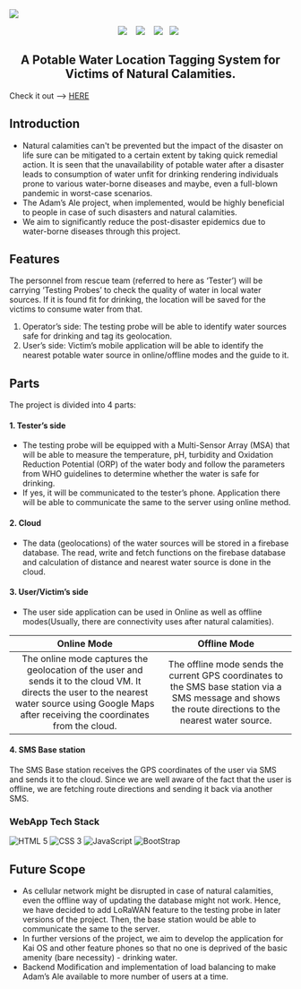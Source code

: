 <img src="https://github.com/IdealisticINTJ/Adam-Ale-WebApp/blob/main/banner.png">
<p align="center">
  <img src="https://img.shields.io/badge/arduino%20-%2343853D.svg?&style=for-the-badge&logo=arduino&logoColor=white" />&nbsp;&nbsp;&nbsp;
  <img src="https://img.shields.io/badge/firebase%20-%2300D9FF.svg?&style=for-the-badge&logo=firebase&logoColor=white" />&nbsp;&nbsp;&nbsp;
  <img src="https://img.shields.io/badge/flutter%20-%231572B6.svg?&style=for-the-badge&logo=flutter&logoColor=white" />&nbsp;&nbsp;
  <img src="https://img.shields.io/badge/microsft azure%20-%231572B6.svg?&style=for-the-badge&logo=azure&logoColor=white" />&nbsp;&nbsp;
</p>
<h2 align="center"><b><bold>A Potable Water Location Tagging System for Victims of Natural Calamities.</b></h2>

Check it out --> [HERE](https://github.com/AdityaMitra5102/Adams_Ale)

  


## Introduction 
- Natural calamities can't be prevented but the impact of the disaster on life sure can be mitigated to a certain extent by taking quick remedial action.  It is seen that the unavailability of potable water after a disaster leads to consumption of water unfit for drinking rendering individuals prone to various water-borne diseases and maybe, even a full-blown pandemic in worst-case scenarios.
- The Adam’s Ale project, when implemented, would be highly beneficial to people in case of such disasters and natural calamities.
- We aim to significantly reduce the post-disaster epidemics due to water-borne diseases through this project.

## Features
The personnel from rescue team (referred to here as ‘Tester’) will be carrying ‘Testing Probes’ to check the quality of water in local water sources. If it is found fit for drinking, the location will be saved for the victims to consume water from that.

1. Operator’s side: 
The testing probe will be able to identify water sources safe for drinking and tag its geolocation.
2. User’s side: 
Victim’s mobile application will be able to identify the nearest potable water source in online/offline modes and the guide to it.


## Parts
The project is divided into 4 parts:
#### 1. Tester’s side
- The testing probe will be equipped with a Multi-Sensor Array (MSA) that will be able to measure the temperature, pH, turbidity and Oxidation Reduction Potential (ORP) of the water body and follow the parameters from WHO guidelines to determine whether the water is safe for drinking.
- If yes, it will be communicated to the tester’s phone. Application there will be able to communicate the same to the server using online method. 
#### 2. Cloud
- The data (geolocations) of the water sources will be stored in a firebase database. The read, write and fetch functions on the firebase database and calculation of distance and nearest water source is done in the cloud.
#### 3. User/Victim’s side
- The user side application can be used in Online as well as offline modes(Usually, there are connectivity uses after natural calamities).

|  Online Mode                                         |                            Offline Mode      |                         
|:----------------------------------------------------:|:--------------------------------------------:|
| The online mode captures the geolocation of the user and sends it to the cloud VM. It directs the user to the nearest water source using Google Maps after receiving  the coordinates from the cloud.| The offline mode sends the current GPS coordinates to the SMS base station via a SMS message and shows the route directions to the nearest water source.|  


#### 4. SMS Base station
The SMS Base station receives the GPS coordinates of the user via SMS and sends it to the cloud. Since we are well aware of the fact that the user is offline, we are fetching route directions and sending it back via another SMS.

### WebApp Tech Stack
![HTML 5](https://img.shields.io/badge/html5%20-%23E34F26.svg?&style=for-the-badge&logo=html5&logoColor=white) 
![CSS 3](https://img.shields.io/badge/css3%20-%231572B6.svg?&style=for-the-badge&logo=css3&logoColor=white) 
![JavaScript](https://img.shields.io/badge/javascript%20-%23323330.svg?&style=for-the-badge&logo=javascript&logoColor=%23F7DF1E) 
![BootStrap](https://img.shields.io/badge/bootstrap%20-%23323330.svg?&style=for-the-badge&logo=bootstrap&logoColor=white)

## Future Scope
- As cellular network might be disrupted in case of natural calamities, even the offline way of updating the database might not work. Hence, we have decided to add LoRaWAN feature to the testing probe in later versions of the project. 
Then, the base station would be able to communicate the same to the server.
- In further versions of the project, we aim to develop the application for Kai OS and other feature phones so that no one is deprived of the basic amenity (bare necessity) - drinking water.
- Backend Modification and implementation of load balancing to make Adam’s Ale available to more number of users at a time.
